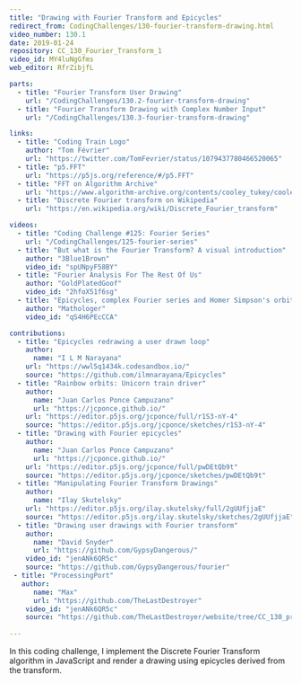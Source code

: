 ```yaml
---
title: "Drawing with Fourier Transform and Epicycles"
redirect_from: CodingChallenges/130-fourier-transform-drawing.html
video_number: 130.1
date: 2019-01-24
repository: CC_130_Fourier_Transform_1
video_id: MY4luNgGfms
web_editor: RfrZibjfL

parts:
  - title: "Fourier Transform User Drawing"
    url: "/CodingChallenges/130.2-fourier-transform-drawing"
  - title: "Fourier Transform Drawing with Complex Number Input"
    url: "/CodingChallenges/130.3-fourier-transform-drawing"

links:
  - title: "Coding Train Logo"
    author: "Tom Février"
    url: "https://twitter.com/TomFevrier/status/1079437780466520065"
  - title: "p5.FFT"
    url: "https://p5js.org/reference/#/p5.FFT"
  - title: "FFT on Algorithm Archive"
    url: "https://www.algorithm-archive.org/contents/cooley_tukey/cooley_tukey.html"
  - title: "Discrete Fourier transform on Wikipedia"
    url: "https://en.wikipedia.org/wiki/Discrete_Fourier_transform"

videos:
  - title: "Coding Challenge #125: Fourier Series"
    url: "/CodingChallenges/125-fourier-series"
  - title: "But what is the Fourier Transform? A visual introduction"
    author: "3Blue1Brown"
    video_id: "spUNpyF58BY"
  - title: "Fourier Analysis For The Rest Of Us"
    author: "GoldPlatedGoof"
    video_id: "2hfoX51f6sg"
  - title: "Epicycles, complex Fourier series and Homer Simpson's orbit"
    author: "Mathologer"
    video_id: "qS4H6PEcCCA"

contributions:
  - title: "Epicycles redrawing a user drawn loop"
    author:
      name: "I L M Narayana"
    url: "https://wwl5q1434k.codesandbox.io/"
    source: "https://github.com/ilmnarayana/Epicycles"
  - title: "Rainbow orbits: Unicorn train driver"
    author:
      name: "Juan Carlos Ponce Campuzano"
      url: "https://jcponce.github.io/"
    url: "https://editor.p5js.org/jcponce/full/r1S3-nY-4"
    source: "https://editor.p5js.org/jcponce/sketches/r1S3-nY-4"
  - title: "Drawing with Fourier epicycles"
    author:
      name: "Juan Carlos Ponce Campuzano"
      url: "https://jcponce.github.io/"
    url: "https://editor.p5js.org/jcponce/full/pwDEtQb9t"
    source: "https://editor.p5js.org/jcponce/sketches/pwDEtQb9t"
  - title: "Manipulating Fourier Transform Drawings"
    author:
      name: "Ilay Skutelsky"
    url: "https://editor.p5js.org/ilay.skutelsky/full/2gUUfjjaE"
    source: "https://editor.p5js.org/ilay.skutelsky/sketches/2gUUfjjaE"
  - title: "Drawing user drawings with Fourier transform"
    author:
      name: "David Snyder"
      url: "https://github.com/GypsyDangerous/"
    video_id: "jenANk6QR5c"
    source: "https://github.com/GypsyDangerous/fourier"
 - title: "ProcessingPort"
   author:
      name: "Max"
      url: "https://github.com/TheLastDestroyer"
    video_id: "jenANk6QR5c"
    source: "https://github.com/TheLastDestroyer/website/tree/CC_130_processing/CodingChallenges/CC_130_Fourier_Transform_1/Processing/CC_130_Fourier_Transform"    
    
---
```


In this coding challenge, I implement the Discrete Fourier Transform algorithm in JavaScript and render a drawing using epicycles derived from the transform.
